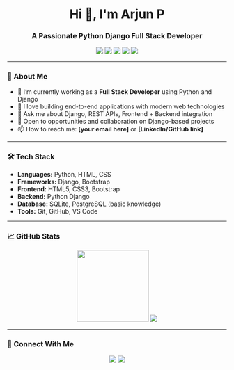<h1 align="center">Hi 👋, I'm Arjun P</h1>
<h3 align="center">A Passionate Python Django Full Stack Developer</h3>

<p align="center">
  <img src="https://img.shields.io/badge/Python-3776AB?style=for-the-badge&logo=python&logoColor=white"/>
  <img src="https://img.shields.io/badge/Django-092E20?style=for-the-badge&logo=django&logoColor=white"/>
  <img src="https://img.shields.io/badge/HTML5-E34F26?style=for-the-badge&logo=html5&logoColor=white"/>
  <img src="https://img.shields.io/badge/CSS3-1572B6?style=for-the-badge&logo=css3&logoColor=white"/>
  <img src="https://img.shields.io/badge/Bootstrap-563D7C?style=for-the-badge&logo=bootstrap&logoColor=white"/>
</p>

---

### 🚀 About Me

- 🔭 I’m currently working as a **Full Stack Developer** using Python and Django  
- 🌱 I love building end-to-end applications with modern web technologies  
- 💬 Ask me about Django, REST APIs, Frontend + Backend integration  
- 💼 Open to opportunities and collaboration on Django-based projects  
- 📫 How to reach me: **[your email here]** or **[LinkedIn/GitHub link]**

---

### 🛠️ Tech Stack

- **Languages:** Python, HTML, CSS  
- **Frameworks:** Django, Bootstrap  
- **Frontend:** HTML5, CSS3, Bootstrap  
- **Backend:** Python Django  
- **Database:** SQLite, PostgreSQL (basic knowledge)  
- **Tools:** Git, GitHub, VS Code

---

### 📈 GitHub Stats

<p align="center">
  <img src="https://github-readme-stats.vercel.app/api?username=Arjun-p&show_icons=true&theme=radical" height="165">
  <img src="https://github-readme-stats.vercel.app/api/top-langs/?username=Arjun-p&layout=compact&theme=radical">
</p>

---

### 🔗 Connect With Me

<p align="center">
  <a href="https://github.com/Arjun-p" target="_blank"><img src="https://img.shields.io/badge/GitHub-100000?style=for-the-badge&logo=github&logoColor=white"/></a>
  <a href="https://www.linkedin.com/in/YOUR-LINKEDIN/" target="_blank"><img src="https://img.shields.io/badge/LinkedIn-0A66C2?style=for-the-badge&logo=linkedin&logoColor=white"/></a>
</p>
